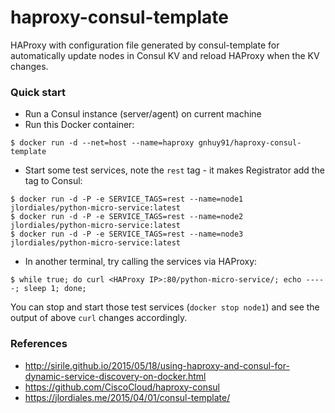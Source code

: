 # haproxy-consul-template
HAProxy with configuration file generated by consul-template for automatically
update nodes in Consul KV and reload HAProxy when the KV changes.

### Quick start
- Run a Consul instance (server/agent) on current machine
- Run this Docker container:
```
$ docker run -d --net=host --name=haproxy gnhuy91/haproxy-consul-template
```
- Start some test services, note the `rest` tag - it makes Registrator add the tag to Consul:
```
$ docker run -d -P -e SERVICE_TAGS=rest --name=node1 jlordiales/python-micro-service:latest
$ docker run -d -P -e SERVICE_TAGS=rest --name=node2 jlordiales/python-micro-service:latest
$ docker run -d -P -e SERVICE_TAGS=rest --name=node3 jlordiales/python-micro-service:latest
```
- In another terminal, try calling the services via HAProxy:
```
$ while true; do curl <HAProxy IP>:80/python-micro-service/; echo -----; sleep 1; done;
```

You can stop and start those test services (`docker stop node1`) and see the output of above `curl` changes accordingly.

### References
- http://sirile.github.io/2015/05/18/using-haproxy-and-consul-for-dynamic-service-discovery-on-docker.html
- https://github.com/CiscoCloud/haproxy-consul
- https://jlordiales.me/2015/04/01/consul-template/
